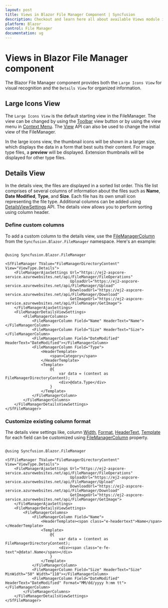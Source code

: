 ```yaml
---
layout: post
title: Views in Blazor File Manager Component | Syncfusion
description: Checkout and learn here all about available Views module in Syncfusion Blazor File Manager component and much more.
platform: Blazor
control: File Manager
documentation: ug
---
```


# Views in Blazor File Manager component

The Blazor File Manager component provides both the `Large Icons View` for visual recognition and the `Details View` for organized information.

## Large Icons View

The `Large Icons View` is the default starting view in the FileManager. The view can be changed by using the [Toolbar](https://blazor.syncfusion.com/documentation/file-manager/file-operations#toolbar) view button or by using the view menu in [Context Menu](https://blazor.syncfusion.com/documentation/file-manager/context-menu). The [View](https://help.syncfusion.com/cr/blazor/Syncfusion.Blazor.FileManager.SfFileManager-1.html#Syncfusion_Blazor_FileManager_SfFileManager_1_View) API can also be used to change the initial view of the FileManager.

In the large icons view, the thumbnail icons will be shown in a larger size, which displays the data in a form that best suits their content. For image type files, a **preview** will be displayed. Extension thumbnails will be displayed for other type files.

## Details View

In the details view, the files are displayed in a sorted list order. This file list comprises of several columns of information about the files such as **Name**, **Date Modified**, **Type**, and **Size**. Each file has its own small icon representing the file type. Additional columns can be added using [DetailsViewSettings](https://help.syncfusion.com/cr/blazor/Syncfusion.Blazor.FileManager.FileManagerDetailsViewSettings.html) API. The details view allows you to perform sorting using column header.

### Define custom columns

To add a custom column to the details view, use the [FileManagerColumn](https://help.syncfusion.com/cr/blazor/Syncfusion.Blazor.FileManager.FileManagerColumn.html) from the `Syncfusion.Blazor.FileManager` namespace. Here's an example:

```cshtml

@using Syncfusion.Blazor.FileManager

<SfFileManager TValue="FileManagerDirectoryContent" View="ViewType.Details">
    <FileManagerAjaxSettings Url="https://ej2-aspcore-service.azurewebsites.net/api/FileManager/FileOperations"
                             UploadUrl="https://ej2-aspcore-service.azurewebsites.net/api/FileManager/Upload"
                             DownloadUrl="https://ej2-aspcore-service.azurewebsites.net/api/FileManager/Download"
                             GetImageUrl="https://ej2-aspcore-service.azurewebsites.net/api/FileManager/GetImage">
    </FileManagerAjaxSettings>
    <FileManagerDetailsViewSettings>
        <FileManagerColumns>
            <FileManagerColumn Field="Name" HeaderText="Name"></FileManagerColumn>
            <FileManagerColumn Field="Size" HeaderText="Size"></FileManagerColumn>
            <FileManagerColumn Field="DateModified" HeaderText="DateModified"></FileManagerColumn>
            <FileManagerColumn Field="Type">
                <HeaderTemplate>
                    <span>Category</span>
                </HeaderTemplate>
                <Template>
                    @{
                        var data = (context as FileManagerDirectoryContent);
                        <div>@data.Type</div>
                    }
                </Template>
            </FileManagerColumn>
        </FileManagerColumns>
    </FileManagerDetailsViewSettings>
</SfFileManager>

```

### Customize existing column format

The details view settings like, column [Width](https://help.syncfusion.com/cr/blazor/Syncfusion.Blazor.FileManager.FileManagerColumn.html#Syncfusion_Blazor_FileManager_FileManagerColumn_Width), [Format](https://help.syncfusion.com/cr/blazor/Syncfusion.Blazor.FileManager.FileManagerColumn.html#Syncfusion_Blazor_FileManager_FileManagerColumn_Format), [HeaderText](https://help.syncfusion.com/cr/blazor/Syncfusion.Blazor.FileManager.FileManagerColumn.html#Syncfusion_Blazor_FileManager_FileManagerColumn_HeaderText), [Template](https://help.syncfusion.com/cr/blazor/Syncfusion.Blazor.FileManager.FileManagerColumn.html#Syncfusion_Blazor_FileManager_FileManagerColumn_Template) for each field can be customized using [FileManagerColumn](https://help.syncfusion.com/cr/blazor/Syncfusion.Blazor.FileManager.FileManagerColumn.html) property.

```cshtml

@using Syncfusion.Blazor.FileManager

<SfFileManager TValue="FileManagerDirectoryContent" View="ViewType.Details">
    <FileManagerAjaxSettings Url="https://ej2-aspcore-service.azurewebsites.net/api/FileManager/FileOperations"
                             UploadUrl="https://ej2-aspcore-service.azurewebsites.net/api/FileManager/Upload"
                             DownloadUrl="https://ej2-aspcore-service.azurewebsites.net/api/FileManager/Download"
                             GetImageUrl="https://ej2-aspcore-service.azurewebsites.net/api/FileManager/GetImage">
    </FileManagerAjaxSettings>
    <FileManagerDetailsViewSettings>
        <FileManagerColumns>
            <FileManagerColumn Field="Name">
                <HeaderTemplate><span class="e-headertext">Name</span></HeaderTemplate>
                <Template>
                    @{
                        var data = (context as FileManagerDirectoryContent);
                        <div><span class="e-fe-text">@data!.Name</span></div>
                    }
                </Template>
            </FileManagerColumn>
            <FileManagerColumn Field="Size" HeaderText="Size" MinWidth="50" Width="110"></FileManagerColumn>
            <FileManagerColumn Field="DateModified" HeaderText="DateModified" Format="MM/dd/yyyy h:mm tt"></FileManagerColumn>
        </FileManagerColumns>
    </FileManagerDetailsViewSettings>
</SfFileManager>

```


